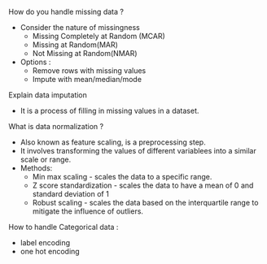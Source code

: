 How do you handle missing data ? 
* Consider the nature of missingness
    * Missing Completely at Random (MCAR)
    * Missing at Random(MAR)
    * Not Missing at Random(NMAR)
* Options :
    * Remove rows with missing values
    * Impute with mean/median/mode

Explain data imputation
* It is a process of filling in missing values in a dataset.

What is data normalization ?
* Also known as feature scaling, is a preprocessing step.
* It involves transforming the values of different variablees into a similar scale or range.
* Methods:
    * Min max scaling - scales the data to a specific range.
    * Z score standardization - scales the data to have a mean of 0 and standard deviation of 1
    * Robust scaling - scales the data based on the interquartile range to mitigate the influence of outliers.

How to handle Categorical data : 
* label encoding
* one hot encoding
